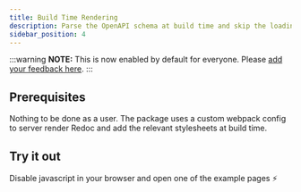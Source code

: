 ```yaml
---
title: Build Time Rendering
description: Parse the OpenAPI schema at build time and skip the loading screen
sidebar_position: 4
---
```


:::warning
**NOTE:** This is now enabled by default for everyone. Please [add your feedback here](https://github.com/rohit-gohri/redocusaurus/discussions/88).
:::

## Prerequisites

Nothing to be done as a user. The package uses a custom webpack config to server render Redoc and add the relevant stylesheets at build time.

## Try it out

Disable javascript in your browser and open one of the example pages ⚡️
